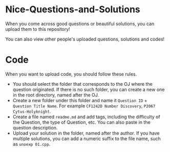 # Nice-Questions-and-Solutions

When you come across good questions or beautiful solutions, you can upload them to this repository!

You can also view other people's uploaded questions, solutions and codes!

# Code
When you want to upload code, you should follow these rules.
- You should select the folder that corresponds to the OJ where the question originated. If there is no such folder, you can create a new one in the root directory, named after the OJ.
- Create a new folder under this folder and name it `Question ID` + `Question Title Name`. For example `CF1242D Number Discovery`, `P2067 Cytus-Holyknight`.
- Create a file named `readme.md` and add tags, including the difficulty of the Question, the type of Question, etc. You can also paste in the question description.
- Upload your solution in the folder, named after the author. If you have multiple solutions, you can add a numeric suffix to the file name, such as `unoexp 01.cpp`.
